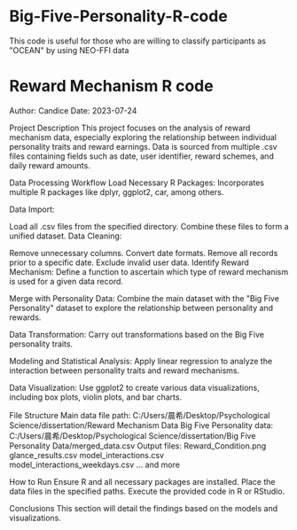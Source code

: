 # Big-Five-Personality-R-code
This code is useful for those who are willing to classify participants as "OCEAN" by using NEO-FFI data
# Reward Mechanism R code
Author: Candice
Date: 2023-07-24

Project Description
This project focuses on the analysis of reward mechanism data, especially exploring the relationship between individual personality traits and reward earnings. Data is sourced from multiple .csv files containing fields such as date, user identifier, reward schemes, and daily reward amounts.

Data Processing Workflow
Load Necessary R Packages: Incorporates multiple R packages like dplyr, ggplot2, car, among others.

Data Import:

Load all .csv files from the specified directory.
Combine these files to form a unified dataset.
Data Cleaning:

Remove unnecessary columns.
Convert date formats.
Remove all records prior to a specific date.
Exclude invalid user data.
Identify Reward Mechanism: Define a function to ascertain which type of reward mechanism is used for a given data record.

Merge with Personality Data: Combine the main dataset with the "Big Five Personality" dataset to explore the relationship between personality and rewards.

Data Transformation: Carry out transformations based on the Big Five personality traits.

Modeling and Statistical Analysis: Apply linear regression to analyze the interaction between personality traits and reward mechanisms.

Data Visualization: Use ggplot2 to create various data visualizations, including box plots, violin plots, and bar charts.

File Structure
Main data file path: C:/Users/晨希/Desktop/Psychological Science/dissertation/Reward Mechanism Data
Big Five Personality data: C:/Users/晨希/Desktop/Psychological Science/dissertation/Big Five Personality Data/merged_data.csv
Output files:
Reward_Condition.png
glance_results.csv
model_interactions.csv
model_interactions_weekdays.csv
... and more

How to Run
Ensure R and all necessary packages are installed.
Place the data files in the specified paths.
Execute the provided code in R or RStudio.

Conclusions
This section will detail the findings based on the models and visualizations.
